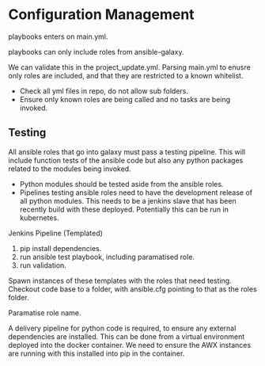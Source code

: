 # Configuration Management

playbooks enters on main.yml.

playbooks can only include roles from ansible-galaxy.

We can validate this in the project_update.yml. Parsing main.yml to enusre only roles are included, and that they are restricted to a known whitelist.

- Check all yml files in repo, do not allow sub folders.
- Ensure only known roles are being called and no tasks are being invoked.

## Testing

All ansible roles that go into galaxy must pass a testing pipeline. This will include function tests of the ansible code but also any python packages related to the modules being invoked.

- Python modules should be tested aside from the ansible roles.
- Pipelines testing ansible roles need to have the development release of all python modules. This needs to be a jenkins slave that has been recently build with these deployed. Potentially this can be run in kubernetes.

Jenkins Pipeline (Templated)

1. pip install dependencies.
2. run ansible test playbook, including paramatised role.
3. run validation.

Spawn instances of these templates with the roles that need testing. Checkout code base to a folder, with ansible.cfg pointing to that as the roles folder.

Paramatise role name.

A delivery pipeline for python code is required, to ensure any external dependencies are installed. This can be done from a virtual environment deployed into the docker container. We need to ensure the AWX instances are running with this installed into pip in the container.
